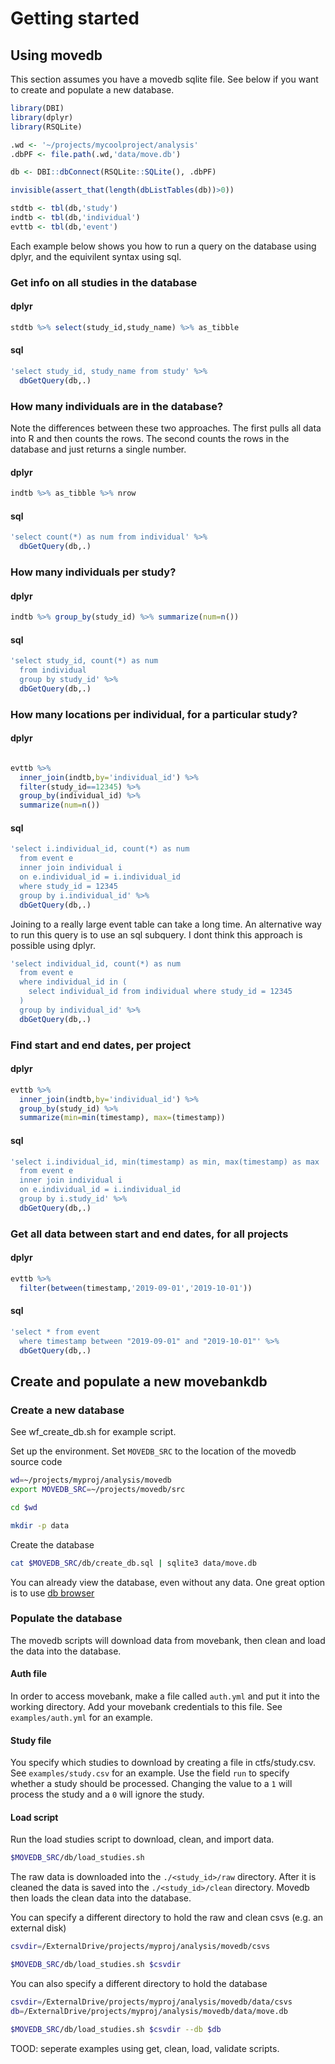 # Getting started


## Using movedb

This section assumes you have a movedb sqlite file. See below if you want to create and populate a new database.

```r
library(DBI)
library(dplyr)
library(RSQLite)

.wd <- '~/projects/mycoolproject/analysis'
.dbPF <- file.path(.wd,'data/move.db')

db <- DBI::dbConnect(RSQLite::SQLite(), .dbPF)

invisible(assert_that(length(dbListTables(db))>0))

stdtb <- tbl(db,'study')
indtb <- tbl(db,'individual')
evttb <- tbl(db,'event')
```

Each example below shows you how to run a query on the database using dplyr, and the equivilent syntax using sql.

### Get info on all studies in the database

#### dplyr
```r
stdtb %>% select(study_id,study_name) %>% as_tibble
```

#### sql
```r
'select study_id, study_name from study' %>%
  dbGetQuery(db,.)
```

### How many individuals are in the database?

Note the differences between these two approaches. The first pulls all data into R and then counts the rows. The second counts the rows in the database and just returns a single number.

#### dplyr
```r
indtb %>% as_tibble %>% nrow
```

#### sql
```r
'select count(*) as num from individual' %>%
  dbGetQuery(db,.)
```

### How many individuals per study?

#### dplyr
```r
indtb %>% group_by(study_id) %>% summarize(num=n())
```

#### sql
```r
'select study_id, count(*) as num 
  from individual 
  group by study_id' %>%
  dbGetQuery(db,.)
```

### How many locations per individual, for a particular study?

#### dplyr
```r

evttb %>% 
  inner_join(indtb,by='individual_id') %>% 
  filter(study_id==12345) %>% 
  group_by(individual_id) %>%
  summarize(num=n())
```

#### sql
```r
'select i.individual_id, count(*) as num
  from event e 
  inner join individual i
  on e.individual_id = i.individual_id
  where study_id = 12345
  group by i.individual_id' %>%
  dbGetQuery(db,.)
```

Joining to a really large event table can take a long time. An alternative way to run this query is to use an sql subquery. I dont think this approach is possible using dplyr.

```r
'select individual_id, count(*) as num
  from event e 
  where individual_id in (
    select individual_id from individual where study_id = 12345
  )
  group by individual_id' %>%
  dbGetQuery(db,.)

```

### Find start and end dates, per project

#### dplyr
```r
evttb %>% 
  inner_join(indtb,by='individual_id') %>% 
  group_by(study_id) %>%
  summarize(min=min(timestamp), max=(timestamp))
```

#### sql
```r
'select i.individual_id, min(timestamp) as min, max(timestamp) as max
  from event e 
  inner join individual i
  on e.individual_id = i.individual_id
  group by i.study_id' %>%
  dbGetQuery(db,.)
```

### Get all data between start and end dates, for all projects

#### dplyr
```r
evttb %>% 
  filter(between(timestamp,'2019-09-01','2019-10-01'))
```

#### sql
```r
'select * from event 
  where timestamp between "2019-09-01" and "2019-10-01"' %>%
  dbGetQuery(db,.)
```

## Create and populate a new movebankdb

### Create a new database

See wf_create_db.sh for example script.

Set up the environment. Set `MOVEDB_SRC` to the location of the movedb source code

```bash
wd=~/projects/myproj/analysis/movedb
export MOVEDB_SRC=~/projects/movedb/src

cd $wd

mkdir -p data
```

Create the database

```bash
cat $MOVEDB_SRC/db/create_db.sql | sqlite3 data/move.db
```

You can already view the database, even without any data. One great option is to use [db browser](https://sqlitebrowser.org/)

### Populate the database

The movedb scripts will download data from movebank, then clean and load the data into the database. 

#### Auth file
In order to access movebank, make a file called `auth.yml` and put it into the working directory. Add your movebank credentials to this file. See `examples/auth.yml` for an example.

#### Study file
You specify which studies to download by creating a file in ctfs/study.csv. See `examples/study.csv` for an example. Use the field `run` to specify whether a study should be processed. Changing the value to a `1` will process the study and a `0` will ignore the study.


#### Load script

Run the load studies script to download, clean, and import data.

```bash
$MOVEDB_SRC/db/load_studies.sh
```

 The raw data is downloaded into the `./<study_id>/raw` directory. After it is cleaned the data is saved into the `./<study_id>/clean` directory. Movedb then loads the clean data into the database.

You can specify a different directory to hold the raw and clean csvs (e.g. an external disk)

```bash
csvdir=/ExternalDrive/projects/myproj/analysis/movedb/csvs

$MOVEDB_SRC/db/load_studies.sh $csvdir
```

You can also specify a different directory to hold the database

```bash
csvdir=/ExternalDrive/projects/myproj/analysis/movedb/data/csvs
db=/ExternalDrive/projects/myproj/analysis/movedb/data/move.db

$MOVEDB_SRC/db/load_studies.sh $csvdir --db $db
```


TOOD: seperate examples using get, clean, load, validate scripts.
